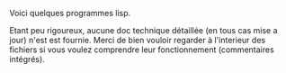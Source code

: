 Voici quelques programmes lisp.

Etant peu rigoureux, aucune doc technique détaillée (en tous cas mise a jour) n'est est fournie.
Merci de bien vouloir regarder à l'interieur des fichiers si vous voulez comprendre leur fonctionnement (commentaires intégrés).
